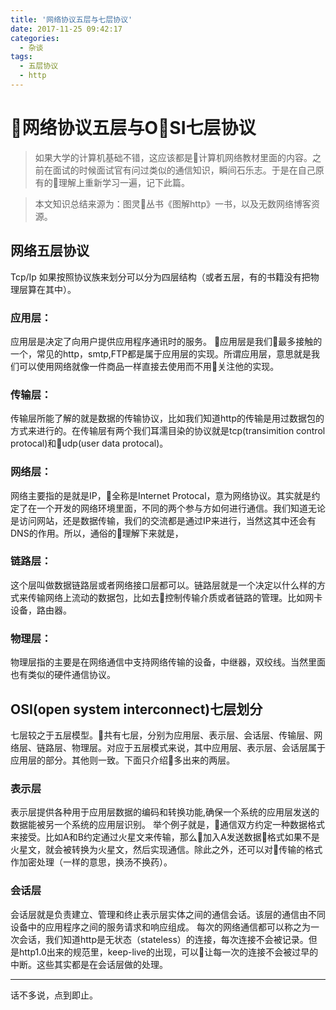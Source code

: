 ```yaml
---
title: '网络协议五层与七层协议'
date: 2017-11-25 09:42:17
categories:
  - 杂谈
tags:
  - 五层协议
  - http
---
```


# 网络协议五层与OSI七层协议

> 如果大学的计算机基础不错，这应该都是计算机网络教材里面的内容。之前在面试的时候面试官有问过类似的通信知识，瞬间石乐志。于是在自己原有的理解上重新学习一遍，记下此篇。

> 本文知识总结来源为：图灵丛书《图解http》一书，以及无数网络博客资源。

## 网络五层协议
Tcp/Ip 如果按照协议族来划分可以分为四层结构（或者五层，有的书籍没有把物理层算在其中）。

### 应用层：
应用层是决定了向用户提供应用程序通讯时的服务。
应用层是我们最多接触的一个，常见的http，smtp,FTP都是属于应用层的实现。所谓应用层，意思就是我们可以使用网络就像一件商品一样直接去使用而不用关注他的实现。


### 传输层：
传输层所能了解的就是数据的传输协议，比如我们知道http的传输是用过数据包的方式来进行的。在传输层有两个我们耳濡目染的协议就是tcp(transimition control protocal)和udp(user data protocal)。

### 网络层：
网络主要指的是就是IP，全称是Internet Protocal，意为网络协议。其实就是约定了在一个开发的网络环境里面，不同的两个参与方如何进行通信。我们知道无论是访问网站，还是数据传输，我们的交流都是通过IP来进行，当然这其中还会有DNS的作用。所以，通俗的理解下来就是，

### 链路层：
这个层叫做数据链路层或者网络接口层都可以。链路层就是一个决定以什么样的方式来传输网络上流动的数据包，比如去控制传输介质或者链路的管理。比如网卡设备，路由器。

### 物理层：
物理层指的主要是在网络通信中支持网络传输的设备，中继器，双绞线。当然里面也有类似的硬件通信协议。

## OSI(open system interconnect)七层划分

七层较之于五层模型。共有七层，分别为应用层、表示层、会话层、传输层、网络层、链路层、物理层。对应于五层模式来说，其中应用层、表示层、会话层属于应用层的部分。其他则一致。下面只介绍多出来的两层。

### 表示层

表示层提供各种用于应用层数据的编码和转换功能,确保一个系统的应用层发送的数据能被另一个系统的应用层识别。
举个例子就是，通信双方约定一种数据格式来接受。比如A和B约定通过火星文来传输，那么加入A发送数据格式如果不是火星文，就会被转换为火星文，然后实现通信。除此之外，还可以对传输的格式作加密处理（一样的意思，换汤不换药）。


### 会话层
会话层就是负责建立、管理和终止表示层实体之间的通信会话。该层的通信由不同设备中的应用程序之间的服务请求和响应组成。 
每次的网络通信都可以称之为一次会话，我们知道http是无状态（stateless）的连接，每次连接不会被记录。但是http1.0出来的规范里，keep-live的出现，可以让每一次的连接不会被过早的中断。这些其实都是在会话层做的处理。



------
话不多说，点到即止。




